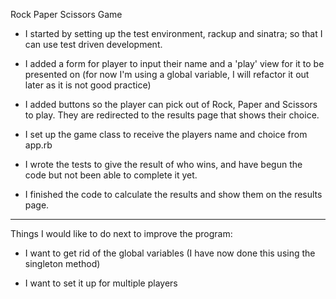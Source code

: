 Rock Paper Scissors Game

 - I started by setting up the test environment, rackup and sinatra; so that I can use test driven development.

 - I added a form for player to input their name and a 'play' view for it to be presented on (for now I'm using a global variable, I will refactor it out later as it is not good practice)

 - I added buttons so the player can pick out of Rock, Paper and Scissors to play. They are redirected to the results page that shows their choice.

 - I set up the game class to receive the players name and choice from app.rb

 - I wrote the tests to give the result of who wins, and have begun the code but not been able to complete it yet.

 - I finished the code to calculate the results and show them on the results page.

 ---------
 
 Things I would like to do next to improve the program:

- I want to get rid of the global variables (I have now done this using the singleton method)

- I want to set it up for multiple players